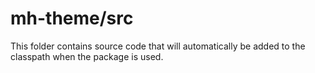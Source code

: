 # mh-theme/src

This folder contains source code that will automatically be added to the classpath when
the package is used.
